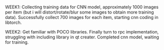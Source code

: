 WEEK1:
Collecting training data for CNN model, approximately 1000 images per item (but i will distort/rotate/blur some images to obtain more training data). Successfully collect 700 images for each item, starting cnn coding in libtorch.

WEEK2:
Get familiar with POCO libraries. Finally turn to rpc implementation, struggling with including library in qt creater. Completed cnn model, waiting for training.

